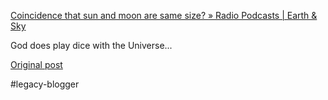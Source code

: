 <!--
date: '2008-07-17'
published: true
slug: 2008-07-coincidence-that-sun-and-moon-are
time_to_read: 5
title: "Coincidence that sun and moon are same\_size? \xBB Radio Podcasts | Earth\
  \ & Sky"
-->

[Coincidence that sun and moon are same size? » Radio Podcasts | Earth & Sky](http://www.earthsky.org/radioshows/48953/sun-and-moon-sizes-coincidence)  
  
  
God does play dice with the Universe...

[Original post](https://ysfk.blogspot.com/2008/07/coincidence-that-sun-and-moon-are.html)

#legacy-blogger 